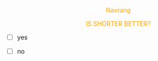 <p align="center" style="color: orange;">Navrang</p>
<p align="center" style="color: orange;">IS SHORTER BETTER?</p>

- [ ] yes
- [ ] no
      

